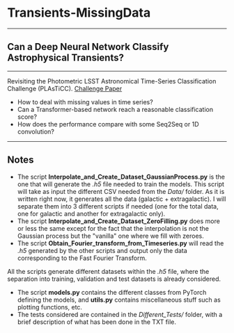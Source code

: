 # Transients-MissingData
-----------------------------------------------------------------
## Can a Deep Neural Network Classify Astrophysical Transients? 
------------------------------------------------------------------

Revisiting the Photometric LSST Astronomical Time-Series Classification Challenge (PLAsTiCC). [Challenge Paper](https://arxiv.org/abs/1810.00001)

* How to deal with missing values in time series?
* Can a Transformer-based network reach a reasonable classification score?
* How does the performance compare with some Seq2Seq or 1D convolution? 

-------------------------------------------------------------------

## Notes

* The script **Interpolate_and_Create_Dataset_GaussianProcess.py** is the one that will generate the *.h5* file needed to train the models. This script will take as input the different CSV needed from the *Data/* folder. As it is written right now, it generates all the data (galactic + extragalactic). I will separate them into 3 different scripts if needed (one for the total data, one for galactic and another for extragalactic only).
* The script **Interpolate_and_Create_Dataset_ZeroFilling.py** does more or less the same except for the fact that the interpolation is not the Gaussian process but the "vanilla" one where we fill with zeroes.
* The script **Obtain_Fourier_transform_from_Timeseries.py** will read the *.h5* generated by the other scripts and output only the data corresponding to the Fast Fourier Transform.

All the scripts generate different datasets within the *.h5* file, where the separation into training, validation and test datasets is already considered.

* The script **models.py** contains the different classes from PyTorch defining the models, and **utils.py** contains miscellaneous stuff such as plotting functions, etc.
* The tests considered are contained in the *Different_Tests/* folder, with a brief description of what has been done in the TXT file.

